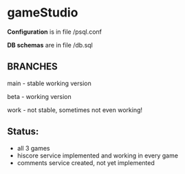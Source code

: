 # gameStudio


**Configuration** is in file /psql.conf

**DB schemas** are in file /db.sql

BRANCHES
---
main - stable working version

beta - working version

work - not stable, sometimes not even working!

Status:
---
- all 3 games
- hiscore service implemented and working in every game
- comments service created, not yet implemented